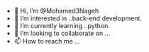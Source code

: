 - 👋 Hi, I’m @Mohamed3Nageh
- 👀 I’m interested in ..back-end development.
- 🌱 I’m currently learning ..python.
- 💞️ I’m looking to collaborate on ...
- 📫 How to reach me ...

<!---
Mohamed3Nageh/Mohamed3Nageh is a ✨ special ✨ repository because its `README.md` (this file) appears on your GitHub profile.
You can click the Preview link to take a look at your changes.
--->
